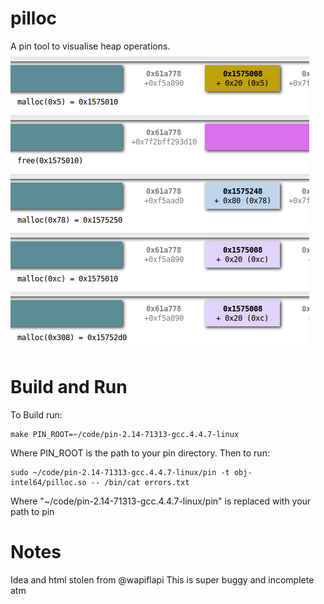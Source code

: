 # pilloc
A pin tool to visualise heap operations.
![image](/pilloc_example.png)
# Build and Run
To Build run:
```shell
make PIN_ROOT=~/code/pin-2.14-71313-gcc.4.4.7-linux
```
Where PIN_ROOT is the path to your pin directory.
Then to run:
```shell
sudo ~/code/pin-2.14-71313-gcc.4.4.7-linux/pin -t obj-intel64/pilloc.so -- /bin/cat errors.txt
```
Where "~/code/pin-2.14-71313-gcc.4.4.7-linux/pin" is replaced with your path to pin
# Notes
Idea and html stolen from @wapiflapi
This is super buggy and incomplete atm